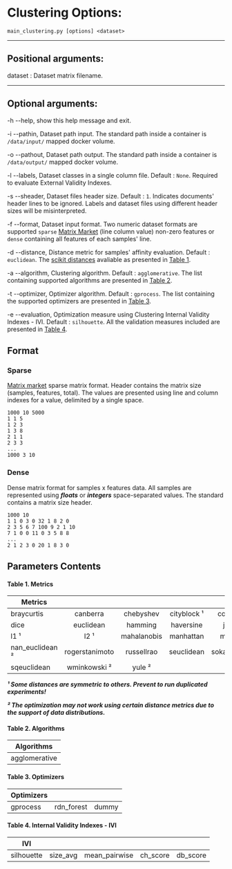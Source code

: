 
# Clustering Options:
`main_clustering.py [options] <dataset>`

___

## Positional arguments:
dataset : Dataset matrix filename.

___

## Optional arguments:
-h --help, show this help message and exit.

-i --pathin,
Dataset path input.  The standard path inside a container is `/data/input/` mapped docker volume.

-o --pathout,
Dataset path output. The standard path inside a container is `/data/output/` mapped docker volume.

-l --labels,
Dataset classes in a single column file. Default : `None`. Required to evaluate External Validity Indexes.

-s --sheader,
Dataset files header size. Default : `1`. Indicates documents' header lines to be ignored. Labels and dataset files using different header sizes will be misinterpreted.

-f --format,
Dataset input format. Two numeric dataset formats are supported `sparse` [Matrix Market](https://math.nist.gov/MatrixMarket/) (line column value) non-zero features or `dense` containing all features of each samples' line.

-d --distance, 
Distance metric for samples' affinity evaluation. Default : `euclidean`. The [scikit distances](https://scikit-learn.org/stable/modules/generated/sklearn.metrics.pairwise_distances.html) avaliable as presented in [Table 1](#table-metrics).

-a --algorithm,
Clustering algorithm. Default : `agglomerative`. The list containing supported algorithms are presented in [Table 2](#table-algorithms).

-t --optimizer, Optimizer algorithm. Default : `gprocess`. The list containing the supported optimizers are presented in [Table 3](#table-optimizer).

-e --evaluation, 
Optimization measure using Clustering Internal Validity Indexes - IVI. Default : `silhouette`. All the validation measures included are presented in [Table 4](#table-ivi).


## Format

### Sparse
[Matrix market](https://docs.scipy.org/doc/scipy/reference/io.html#matrix-market-files) sparse matrix format. Header contains the matrix size (samples, features, total). The values are presented using line and column indexes for a value, delimited by a single space.
```
1000 10 5000
1 1 5
1 2 3
1 3 8
2 1 1
2 3 3
...
1000 3 10
```

### Dense
Dense matrix format for samples x features data. All samples are represented using ***floats*** or ***integers*** space-separated values. The standard contains a matrix size header.
```
1000 10
1 1 0 3 0 32 1 8 2 0
2 3 5 6 7 100 9 2 1 10
7 1 0 0 11 0 3 5 8 8
...
2 1 2 3 0 20 1 8 3 0
```

## Parameters Contents
<h4 id="table-metrics">
 Table 1. Metrics
</h4> 

| Metrics         |                |               |               |               |                |
|-----------------|:--------------:|:-------------:|:-------------:|:-------------:|:--------------:|
| braycurtis      | canberra       | chebyshev     | cityblock ¹   | correlation   | cosine         |
| dice            | euclidean      | hamming       | haversine     | jaccard       | kulsinski      |
| l1 ¹            | l2 ¹           | mahalanobis   | manhattan     | matching      | minkowski      |
| nan_euclidean ² | rogerstanimoto | russellrao    | seuclidean    | sokalmichener | sokalsneath    |
| sqeuclidean     | wminkowski ²   | yule ²        |               |               |                |

***¹ Some distances are symmetric to others. Prevent to run duplicated experiments!***

***² The optimization may not work using certain distance metrics due to the support of data distributions.***

<h4 id="table-algorithms">
 Table 2. Algorithms
</h4>

| Algorithms    |
|---------------|
| agglomerative |

<h4 id="table-optimizers">
 Table 3. Optimizers
</h4>

| Optimizers    |                |                |
|---------------|:--------------:|:--------------:|
| gprocess      | rdn_forest     | dummy          |

<h4 id="table-ivi">
 Table 4. Internal Validity Indexes - IVI
</h4>

| IVI           |                |                |                |                |
|---------------|:--------------:|:--------------:|:--------------:|:--------------:|
| silhouette    | size_avg       | mean_pairwise  | ch_score       | db_score       | 

